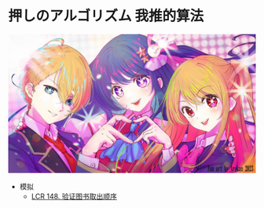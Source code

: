 # 押しのアルゴリズム 我推的算法
![alt text](image.png)

* 模拟
    + [LCR 148. 验证图书取出顺序](/模拟/LCR%20148.%20验证图书取出顺序.md)
